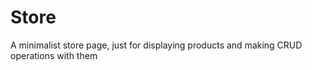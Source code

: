 # Store
 A minimalist store page, just for displaying products and making CRUD operations with them
